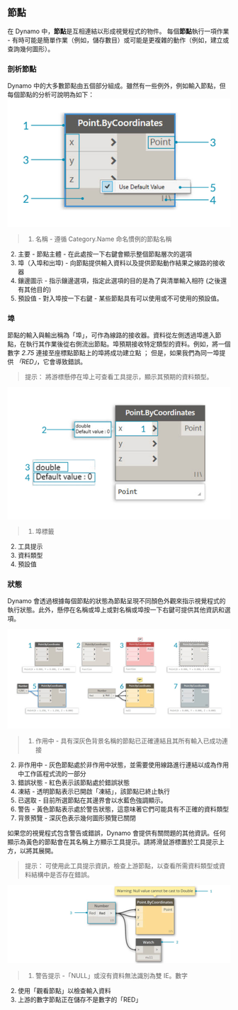 

## 節點

在 Dynamo 中，**節點**是互相連結以形成視覺程式的物件。 每個**節點**執行一項作業 - 有時可能是簡單作業（例如，儲存數目）或可能是更複雜的動作（例如，建立或查詢幾何圖形）。

### 剖析節點

Dynamo 中的大多數節點由五個部分組成。雖然有一些例外，例如輸入節點，但每個節點的分析可說明為如下：![節點分解點座標](images/3-1/00-AnatomyOfANode.jpg)

> 1. 名稱 - 遵循 Category.Name 命名慣例的節點名稱
2. 主要 - 節點主體 - 在此處按一下右鍵會顯示整個節點層次的選項
3. 埠（入埠和出埠) - 向節點提供輸入資料以及提供節點動作結果之線路的接收器
4. 鑲邊圖示 - 指示鑲邊選項，指定此選項的目的是為了與清單輸入相符 (之後還有其他目的)
5. 預設值 - 對入埠按一下右鍵 - 某些節點具有可以使用或不可使用的預設值。

### 埠

節點的輸入與輸出稱為「埠」，可作為線路的接收器。資料從左側透過埠進入節點，在執行其作業後從右側流出節點。埠預期接收特定類型的資料。例如，將一個數字 *2.75* 連接至座標點節點上的埠將成功建立點 ； 但是，如果我們為同一埠提供 *「RED」*，它會導致錯誤。

> 提示： 將游標懸停在埠上可查看工具提示，顯示其預期的資料類型。

![埠標籤 - 座標點](images/3-1/01-Ports.jpg)

> 1. 埠標籤
2. 工具提示
3. 資料類型
4. 預設值

### 狀態

Dynamo 會透過根據每個節點的狀態為節點呈現不同顏色外觀來指示視覺程式的執行狀態。此外，懸停在名稱或埠上或對名稱或埠按一下右鍵可提供其他資訊和選項。

![狀態](images/3-1/02-States2.jpg)

> 1. 作用中 - 具有深灰色背景名稱的節點已正確連結且其所有輸入已成功連接
2. 非作用中 - 灰色節點處於非作用中狀態，並需要使用線路進行連結以成為作用中工作區程式流的一部分
3. 錯誤狀態 - 紅色表示該節點處於錯誤狀態
4. 凍結 - 透明節點表示已開啟「凍結」，該節點已終止執行
5. 已選取 - 目前所選節點在其邊界會以水藍色強調顯示。
6. 警告 - 黃色節點表示處於警告狀態，這意味著它們可能具有不正確的資料類型
7. 背景預覽 - 深灰色表示幾何圖形預覽已關閉

如果您的視覺程式包含警告或錯誤，Dynamo 會提供有關問題的其他資訊。任何顯示為黃色的節點會在其名稱上方顯示工具提示。請將滑鼠游標置於工具提示上方，以將其展開。

> 提示： 可使用此工具提示資訊，檢查上游節點，以查看所需資料類型或資料結構中是否存在錯誤。

![節點錯誤工具提示](images/3-1/03-WarningTooltip.jpg)

> 1. 警告提示 -「NULL」或沒有資料無法識別為雙 IE。數字
2. 使用「觀看節點」以檢查輸入資料
3. 上游的數字節點正在儲存不是數字的「RED」

